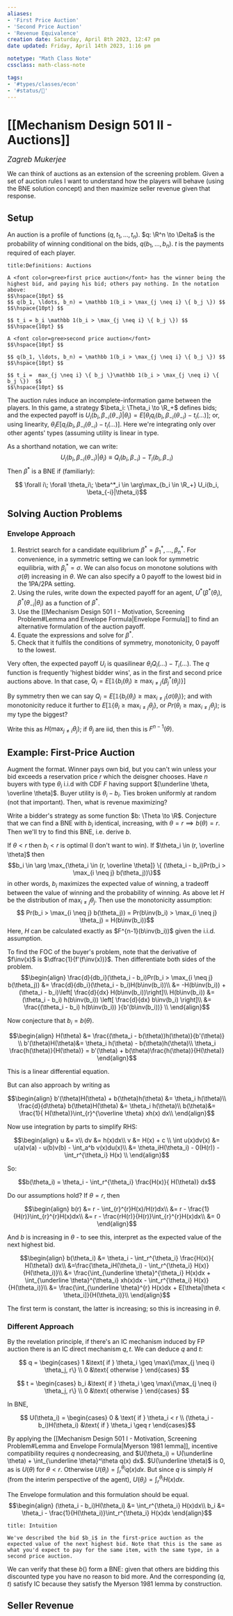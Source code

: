 ```yaml
---
aliases:
- 'First Price Auction'
- 'Second Price Auction' 
- 'Revenue Equivalence'
creation date: Saturday, April 8th 2023, 12:47 pm
date updated: Friday, April 14th 2023, 1:16 pm

notetype: "Math Class Note"
cssclass: math-class-note

tags: 
- '#types/classes/econ'
- '#status/🚧'
---
```


# [[Mechanism Design 501 II - Auctions]]
<span style = "font-size:120%"><i >Zagreb Mukerjee </i></span>

We can think of auctions as an extension of the screening problem. Given a set of auction rules I want to understand how the players will behave (using the BNE solution concept) and then maximize seller revenue given that response. 

## Setup

An auction is a profile of functions $(q, t_1, \ldots, t_n)$. $q: \R^n \to \Delta$ is the probability of winning conditional on the bids, $q(b_1, \ldots, b_n)$. $t$ is the payments required of each player. 



```ad-important
title:Definitions: Auctions

A <font color=gree>first price auction</font> has the winner being the highest bid, and paying his bid; others pay nothing. In the notation above: 
$$\hspace{10pt} $$
$$ q(b_1, \ldots, b_n) = \mathbb 1(b_i > \max_{j \neq i} \{ b_j \}) $$
$$\hspace{10pt} $$

$$ t_i = b_i \mathbb 1(b_i > \max_{j \neq i} \{ b_j \}) $$
$$\hspace{10pt} $$

A <font color=gree>second price auction</font>
$$\hspace{10pt} $$

$$ q(b_1, \ldots, b_n) = \mathbb 1(b_i > \max_{j \neq i} \{ b_j \}) $$
$$\hspace{10pt} $$

$$ t_i =  max_{j \neq i} \{ b_j \}\mathbb 1(b_i > \max_{j \neq i} \{ b_j \})  $$
$$\hspace{10pt} $$

```

The auction rules induce an incomplete-information game between the players. In this game, a strategy $\beta_i: \Theta_i \to \R_+$ defines bids; and the expected payoff is $U_i(b_i, \beta_{-i}(\theta_{-i})|\theta_i) = E[\theta_i q_i(b_i, \beta_{-i}(\theta_{-i}) - t_i(\ldots)]$; or, using linearity, $\theta_i E[q_i(b_i, \beta_{-i}(\theta_{-i}) - t_i(\ldots)]$. Here we're integrating only over other agents' types (assuming utility is linear in type. 

As a shorthand notation, we can write: 
$$ U_i(b_i, \beta_{-i}(\theta_{-i})|\theta_i) \equiv Q_i(b_i, \beta_{-i}) - T_i(b_i, \beta_{-i})$$
Then $\beta^*$ is a BNE if (familiarly): 

$$ \forall i\; \forall \theta_i\; \beta^*_i \in \arg\max_{b_i \in \R_+} U_i(b_i, \beta_{-i}|\theta_i)$$
## Solving Auction Problems

### Envelope Approach

1) Restrict search for a candidate equilibrium $\beta^* = \beta^*_1, \ldots, \beta^*_n$. For convenience, in a symmetric setting we can look for symmetric equilibria, with $\beta_i^* = \sigma$. We can also focus on monotone solutions with $\sigma(\theta)$ increasing in $\theta$. We can also specify a $0$ payoff to the lowest bid in the 1PA/2PA setting. 
2) Using the rules, write down the expected payoff for an agent, $U^*(\beta^*(\theta_i), \beta^*(\theta_{-i}|\theta_i)$ as a function of $\beta^*$.
3) Use the [[Mechanism Design 501 I - Motivation, Screening Problem#Lemma and Envelope Formula|Envelope Formula]] to find an alternative formulation of the auction payoff. 
4) Equate the expressions and solve for $\beta^*$. 
5) Check that it fulfils the conditions of symmetry, monotonicity, $0$ payoff to the lowest. 

Very often, the expected payoff $U_i$ is quasilinear $\theta_i Q_i (\ldots) - T_i(\ldots)$. The $q$ function is frequently 'highest bidder wins', as in the first and second price auctions above. In that case, $Q_i = E[\mathbb 1\{ b_i(\theta_i) \geq \max_{i \neq j}\{\beta_j^*(\theta_j)\}]$

By symmetry then we can say $Q_i = E[\mathbb 1\{ b_i(\theta_i) \geq \max_{i \neq j}\{\sigma(\theta_j)\}$; and with monotonicity reduce it further to $E[\mathbb 1\{\theta_i \geq \max_{i \neq j} \theta_j\}$, or $Pr(\theta_i \geq \max_{i \neq j} \theta_j)$; is my type the biggest? 

Write this as $H(\max_{j \neq i} \theta_j)$; if $\theta_j$ are iid, then this is $F^{n-1}(\theta)$.

## Example: First-Price Auction

Augment the format. Winner pays own bid, but you can't win unless your bid exceeds a reservation price $r$ which the deisgner chooses. Have $n$ buyers with type $\theta_i$ i.i.d with CDF $F$ having support $[\underline \theta, \overline \theta]$. Buyer utility is $\theta_i - b_i$. Ties broken uniformly at random (not that important). Then, what is revenue maximizing?

Write a bidder's strategy as some function $b: \Theta \to \R$. Conjecture that we can find a BNE with $b_i$ identical, increasing, with $\theta = r \implies b(\theta) = r$. Then we'll try to find this BNE, i.e. derive $b$. 

If $\theta < r$ then $b_i < r$ is optimal (I don't want to win). If $\theta_i \in (r, \overline \theta]$ then 
$$b_i \in \arg \max_{\theta_i \in (r, \overline \theta]} \{ (\theta_i - b_i)Pr(b_i > \max_{i \neq j} b(\theta_j))\}$$ in other words, $b_i$ maximizes the expected value of winning, a tradeoff between the value of winning and the probability of winning. As above let $H$ be the distribution of $\max_{i \neq j} \theta_j$. Then use the monotonicity assumption:
$$ Pr(b_i > \max_{i \neq j} b(\theta_j)) = Pr(b\inv(b_i) > \max_{i \neq j} \theta_j) = H(b\inv(b_i))$$ Here, $H$ can be calculated exactly as $F^{n-1}(b\inv(b_i))$ given the i.i.d. assumption. 

To find the FOC of the buyer's problem, note that the derivative of $f\inv(x)$ is $\dfrac{1}{f'(f\inv(x))}$. Then differentiate both sides of the problem.
$$\begin{align}
\frac{d}{db_i}(\theta_i - b_i)Pr(b_i > \max_{i \neq j} b(\theta_j)) &= \frac{d}{db_i}(\theta_i - b_i)H(b\inv(b_i))\\
&= -H(b\inv(b_i)) + (\theta_i - b_i)\left[ \frac{d}{dx} H(b\inv(b_i))\right]\\
H(b\inv(b_i)) &= (\theta_i - b_i) h(b\inv(b_i)) \left[ \frac{d}{dx} b\inv(b_i) \right]\\
&= \frac{(\theta_i - b_i) h(b\inv(b_i)) }{b'(b\inv(b_i))} \\
\end{align}$$

Now conjecture that $b_i = b(\theta)$. 

$$\begin{align}
H(\theta) &= \frac{(\theta_i - b(\theta))h(\theta)}{b'(\theta)} \\
b'(\theta)H(\theta)&= \theta_i h(\theta) - b(\theta)h(\theta)\\
\theta_i \frac{h(\theta)}{H(\theta)} = b'(\theta) + b(\theta)\frac{h(\theta)}{H(\theta)}
\end{align}$$

This is a linear differential equation. 

But can also approach by writing as 

$$\begin{align}
b'(\theta)H(\theta) + b(\theta)h(\theta) &= \theta_i h(\theta)\\
\frac{d}{d\theta} b(\theta)H(\theta) &= \theta_i h(\theta)\\
b(\theta)&= \frac{1}{ H(\theta)}\int_{r}^{\overline \theta} xh(x) dx\\
\end{align}$$

Now use integration by parts to simplify RHS:

$$\begin{align}
u &= x\\
dv &= h(x)dx\\
v &= H(x) + c \\
\int u(x)dv(x) &= u(a)v(a) - u(b)v(b) - \int_a^b v(x)du(x)\\
&= \theta_iH(\theta_i) - 0(H(r)) - \int_r^{\theta_i} H(x) \\
\end{align}$$

So: 

$$b(\theta_i) = \theta_i - \int_r^{\theta_i} \frac{H(x)}{ H(\theta)} dx$$

Do our assumptions hold? If $\theta = r$, then 

$$\begin{align}
b(r) &= r - \int_{r}^{r}H(x)/H(r)dx\\
&= r - \frac{1}{H(r)}\int_{r}^{r}H(x)dx\\
&= r - \frac{rH(r)}{H(r)}\int_{r}^{r}H(x)dx\\
&= 0
\end{align}$$

And $b$ is increasing in $\theta$ - to see this, interpret as the expected value of the next highest bid.

$$\begin{align}
b(\theta_i) &= \theta_i - \int_r^{\theta_i} \frac{H(x)}{ H(\theta)} dx\\
&=\frac{\theta_iH(\theta_i) - \int_r^{\theta_i} H(x)}{H(\theta_i)}\\
&= \frac{\int_{\underline \theta}^{\theta_i}  H(x)dx + \int_{\underline \theta}^{\theta_i}  xh(x)dx  - \int_r^{\theta_i} H(x)}{H(\theta_i)}\\
&= \frac{\int_{\underline \theta}^{r}  H(x)dx + E[\theta|\theta < \theta_i]}{H(\theta_i)}\\
\end{align}$$

The first term is constant, the latter is increasing; so this is increasing in $\theta$. 

### Different Approach

By the revelation principle, if there's an IC mechanism induced by FP auction there is an IC direct mechanism $q,t$. We can deduce $q$ and $t$: 

$$ q = \begin{cases} 1 &\text{ if } \theta_i \geq \max\{\max_{j \neq i} \theta_j, r\} \\ 0 &\text{ otherwise } \end{cases} $$

$$ t = \begin{cases} b_i &\text{ if } \theta_i \geq  \max\{\max_{j \neq i} \theta_j, r\} \\ 0 &\text{ otherwise } \end{cases} $$

In BNE, 

$$ U(\theta_i) =
\begin{cases} 0 & \text{ if } \theta_i < r \\
(\theta_i - b_i)H(\theta_i) &\text{ if } \theta_i \geq r
\end{cases}$$

By applying the [[Mechanism Design 501 I - Motivation, Screening Problem#Lemma and Envelope Formula|Myerson 1981 lemma]], incentive compatibility requires $q$ nondecreasing, and $U(\theta_i) = U(\underline \theta) + \int_{\underline \theta}^\theta q(x) dx$. $U(\underline \theta)$ is $0$, as is $U(\theta$) for $\theta < r$. Otherwise $U(\theta_i) = \int_r^{\theta_i} q(x) dx$. But since $q$ is simply $H$ (from the interim perspective of the agent), $U(\theta_i) = \int_r^{\theta_i} H(x)dx$. 


The Envelope formulation and this formulation should be equal.
$$\begin{align}
(\theta_i - b_i)H(\theta_i) &= \int_r^{\theta_i} H(x)dx\\
b_i &= \theta_i - \frac{1}{H(\theta_i)}\int_r^{\theta_i} H(x)dx 
\end{align}$$
```ad-note
title: Intuition

We've described the bid $b_i$ in the first-price auction as the expected value of the next highest bid. Note that this is the same as what you'd expect to pay for the same item, with the same type, in a second price auction. 
```

We can verify that these $b()$ form a BNE: given that others are bidding this discounted type you have no reason to bid more. And the corresponding $(q,t)$ satisfy IC because they satisfy the Myerson 1981 lemma by construction. 

## Seller Revenue 

